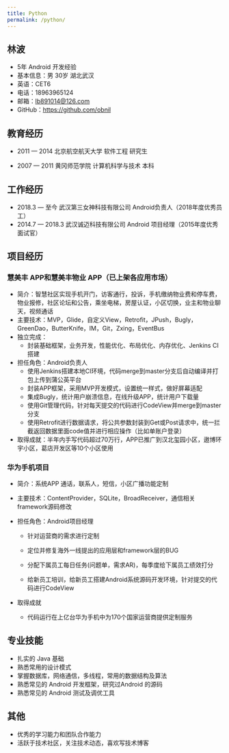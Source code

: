 ```yaml
---
title: Python
permalink: /python/
---
```


## 林波

- 5年 Android 开发经验
- 基本信息：男 30岁 湖北武汉
- 英语：CET6
- 电话：18963965124
- 邮箱：lb891014@126.com
- GitHub：https://github.com/obnil

## 教育经历 

- 2011 — 2014 北京航空航天⼤学 软件工程 研究⽣

- 2007 — 2011 ⻩冈师范学院 计算机科学与技术 本科 

## ⼯作经历 

- 2018.3 — 至今 武汉第三女神科技有限公司 Android负责人（2018年度优秀员工）
- 2014.7 — 2018.3 武汉诚迈科技有限公司 Android 项目经理（2015年度优秀面试官）

## 项⽬经历

### 慧美丰 APP和慧美丰物业 APP（已上架各应用市场）

- 简介：智慧社区实现手机开门，访客通行，投诉，手机缴纳物业费和停车费，物业报修，社区论坛和公告，乘坐电梯，房屋认证，小区切换，业主和物业聊天，视频通话
- 主要技术：MVP，Glide，自定义View，Retrofit，JPush，Bugly，GreenDao，ButterKnife，IM，Git，Zxing，EventBus
- 独⽴完成：
  - 封装基础框架，业务开发，性能优化、布局优化、内存优化、Jenkins CI搭建
- 担任角色：Android负责人
  - 使用Jenkins搭建本地CI环境，代码merge到master分支后自动编译并打包上传到蒲公英平台
  - 封装APP框架，采用MVP开发模式，设置统一样式，做好屏幕适配
  - 集成Bugly，统计用户崩溃信息，在线升级APP，统计用户下载量
  - 使用Git管理代码，针对每天提交的代码进行CodeView并merge到master分支 
  - 使用Retrofit进行数据请求，将公共参数封装到Get或Post请求中，统一拦截返回数据里面code值并进行相应操作（比如单账户登录）
- 取得成就：半年内手写代码超过70万行，APP已推广到汉北玺园小区，遨博环宇小区，葛店开发区等10个小区使用

### 华为⼿机项⽬ 

* 简介：系统APP 通话，联系人，短信，⼩区⼴播功能定制

* 主要技术：ContentProvider，SQLite，BroadReceiver，通信相关framework源码修改

* 担任角色：Android项目经理

  - 针对运营商的需求进行定制

  - 定位并修复海外一线提出的应用层和framework层的BUG

  - 分配下属员⼯每⽇任务(问题单，需求AR)，每季度给下属员工绩效打分 

  - 给新员⼯培训，给新员工搭建Android系统源码开发环境，针对提交的代码进行CodeView

* 取得成就

  - 代码运⾏在上亿台华为手机中为170个国家运营商提供定制服务 

## 专业技能 

* 扎实的 Java 基础
* 熟悉常⽤的设计模式
* 掌握数据库，网络通信，多线程，常用的数据结构及算法
* 熟悉常⻅的 Android 开发框架，研究过Android 的源码
* 熟悉常见的 Android 测试及调优工具 

## 其他 

* 优秀的学习能力和团队合作能力
* 活跃于技术社区，关注技术动态，喜欢写技术博客